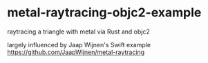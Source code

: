 # metal-raytracing-objc2-example
raytracing a triangle with metal via Rust and objc2

largely influenced by Jaap Wijnen's Swift example https://github.com/JaapWijnen/metal-raytracing

